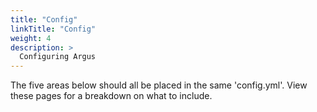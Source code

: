 ```yaml
---
title: "Config"
linkTitle: "Config"
weight: 4
description: >
  Configuring Argus
---
```


The five areas below should all be placed in the same 'config.yml'. View these pages for a breakdown on what to include.
